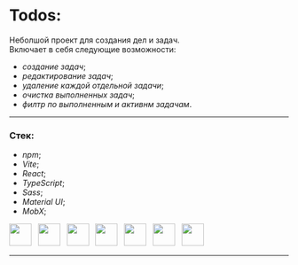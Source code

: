 # Todos:

Неболшой проект для создания дел и задач.  
Включает в себя следующие возможности:
* *создание задач*;
* *редактирование задач*;
* *удаление каждой отдельной задачи*;
* *очистка выполненных задач*;
* *филтр по выполненным и активнм задачам*.
***
### Стек:

* *npm*;
* *Vite*;
* *React*;
* *TypeScript*;
* *Sass*;
* *Material UI*;
* *MobX*;

<img width="40" src="https://cdn.jsdelivr.net/gh/devicons/devicon/icons/react/react-original.svg" /> &nbsp;
<img width="40" src="https://cdn.jsdelivr.net/gh/devicons/devicon@latest/icons/typescript/typescript-original.svg" />&nbsp;&nbsp;
<img width="40" src="https://cdn.jsdelivr.net/gh/devicons/devicon@latest/icons/materialui/materialui-plain.svg" />&nbsp;&nbsp;
<img width="40" src="https://cdn.jsdelivr.net/gh/devicons/devicon@latest/icons/sass/sass-original.svg" />&nbsp;&nbsp;
<img width="40" src="https://cdn.jsdelivr.net/gh/devicons/devicon@latest/icons/mobx/mobx-original.svg" />&nbsp;&nbsp;
<img width="40" src="https://cdn.jsdelivr.net/gh/devicons/devicon@latest/icons/vite/vite-original-wordmark.svg" />&nbsp;&nbsp;
<img width="40" src="https://cdn.jsdelivr.net/gh/devicons/devicon@latest/icons/npm/npm-original-wordmark.svg" />&nbsp;&nbsp;
  ________________________________________________________________


